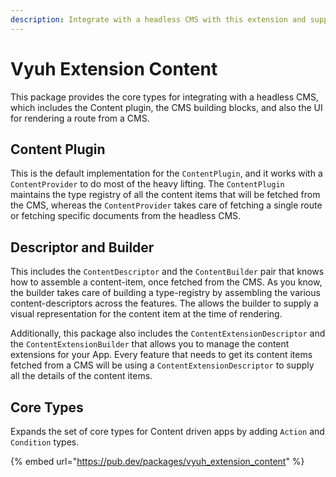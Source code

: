 ```yaml
---
description: Integrate with a headless CMS with this extension and support its core types
---
```


# Vyuh Extension Content

This package provides the core types for integrating with a headless CMS, which includes the Content plugin, the CMS building blocks, and also the UI for rendering a route from a CMS.

## Content Plugin

This is the default implementation for the `ContentPlugin`, and it works with a `ContentProvider` to do most of the heavy lifting. The `ContentPlugin` maintains the type registry of all the content items that will be fetched from the CMS, whereas the `ContentProvider` takes care of fetching a single route or fetching specific documents from the headless CMS.

## Descriptor and Builder

This includes the `ContentDescriptor` and the `ContentBuilder` pair that knows how to assemble a content-item, once fetched from the CMS. As you know, the builder takes care of building a type-registry by assembling the various content-descriptors across the features. The allows the builder to supply a visual representation for the content item at the time of rendering.

Additionally, this package also includes the `ContentExtensionDescriptor` and the `ContentExtensionBuilder` that allows you to manage the content extensions for your App. Every feature that needs to get its content items fetched from a CMS will be using a `ContentExtensionDescriptor` to supply all the details of the content items.

## Core Types

Expands the set of core types for Content driven apps by adding `Action` and `Condition` types.

{% embed url="https://pub.dev/packages/vyuh_extension_content" %}
